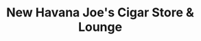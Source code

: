 ---
title: "New Havana Joe's Cigar Store & Lounge"
url: /mount-prospect/new-havana-joes-cigar-store-und-lounge/
shop: Tabak
---